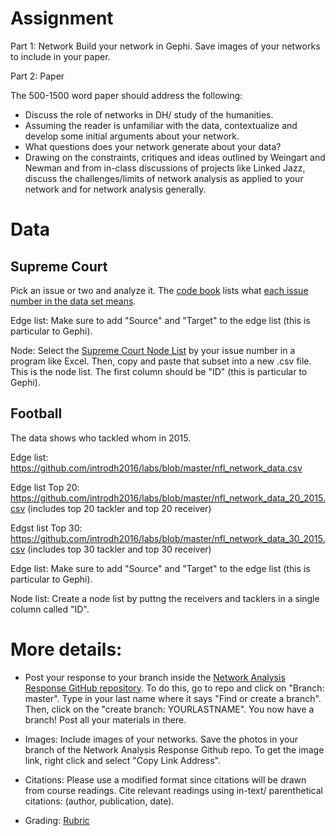 # Assignment 

Part 1: Network
Build your network in Gephi. Save images of your networks to include in your paper. 


Part 2: Paper

The 500-1500 word paper should address the following:

- Discuss the role of networks in DH/ study of the humanities.
- Assuming the reader is unfamiliar with the data, contextualize and develop some initial arguments about your network. 
- What questions does your network generate about your data?
- Drawing on the constraints, critiques and ideas outlined by Weingart and Newman and from in-class discussions of projects like Linked Jazz,
discuss the challenges/limits of network analysis as applied to your network and for network analysis generally.  

# Data

## Supreme Court

Pick an issue or two and analyze it.  The [code book](http://scdb.wustl.edu/documentation.php?s=1) lists what [each issue number in the data set means](https://github.com/introdh2016/response3_network/blob/master/ussc-31.zip).

Edge list: Make sure to add "Source" and "Target" to the edge list (this is particular to Gephi). 

Node: Select the [Supreme Court Node List](https://github.com/introdh2016/labs/blob/master/scotus_nodes.csv) by your issue number in a program like Excel.  Then, copy and paste that subset into a new .csv file.  This is the node list. The first column should be "ID" (this is particular to Gephi). 

## Football

The data shows who tackled whom in 2015.

Edge list: https://github.com/introdh2016/labs/blob/master/nfl_network_data.csv

Edge list Top 20: https://github.com/introdh2016/labs/blob/master/nfl_network_data_20_2015.csv
(includes top 20 tackler and top 20 receiver)

Edgst list Top 30: https://github.com/introdh2016/labs/blob/master/nfl_network_data_30_2015.csv
(includes top 30 tackler and top 30 receiver)

Edge list: Make sure to add "Source" and "Target" to the edge list (this is particular to Gephi). 

Node list: Create a node list by puttng the receivers and tacklers in a single column called "ID".



# More details:

- Post your response to your branch inside the [ Network Analysis Response GitHub repository](https://github.com/introdh2016/response3_network). 
To do this, go to repo and click on "Branch: master". Type in your last name where it says "Find or create a branch". Then, click on the "create branch: YOURLASTNAME". You now have a branch! Post all your materials in there.

- Images: Include images of your networks. Save the photos in your branch of the Network Analysis Response Github repo. To get the image link, right click and select "Copy Link Address".  

- Citations: Please use a modified  format since citations will be drawn from course readings. Cite relevant readings using in-text/ parenthetical citations: (author, publication, date).

- Grading: [Rubric](https://github.com/introdh2016/response2_spatial/blob/master/rubric.pdf)



